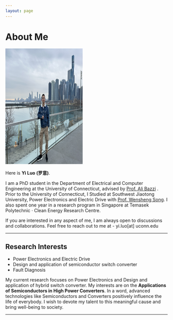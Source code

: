 ```yaml
---
layout: page
---
```


# About Me

<img src="https://raw.githubusercontent.com/yisamu/yisamu.github.io/main/images/Yi_Luo_1.jpg" class="floatpic" width="240" height="360">


Here is **Yi Luo (罗意)**.<br>

I am a PhD student in the Department of Electrical and Computer Engineering at the University of Connecticut, advised by <a href="https://pearl.engr.uconn.edu/about-ali-bazzi/">Prof. Ali Bazzi</a>
. Prior to the University of Connecticut,  I Studied at Southwest Jiaotong University, Power Electronics and Electric Drive with [Prof. Wensheng Song](https://faculty.swjtu.edu.cn/songwensheng/zh_CN/index.htm). I also spent one year in a research program in Singapore at Temasek Polytechnic · Clean Energy Research Centre.

If you are interested in any aspect of me, I am always open to discussions and collaborations. Feel free to reach out to me at - yi.luo[at] uconn.edu

---

## Research Interests


- Power Electronics and Electric Drive
- Design and application of semiconductor switch converter
- Fault Diagnosis

My current research focuses on Power Electronics and Design and application of hybrid switch converter. My interests are on the **Applications of Semiconductors in High Power Converters**. In a word, advanced technologies like Semiconductors and Converters positively influence the life of everybody.  I wish to devote my talent to this meaningful cause and bring well-being to society.

---





